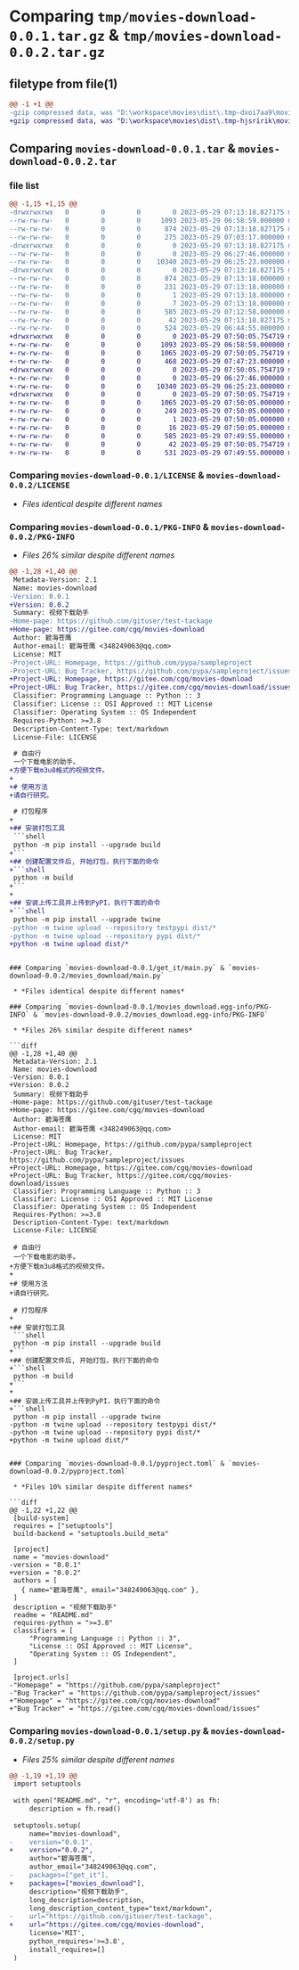 # Comparing `tmp/movies-download-0.0.1.tar.gz` & `tmp/movies-download-0.0.2.tar.gz`

## filetype from file(1)

```diff
@@ -1 +1 @@
-gzip compressed data, was "D:\workspace\movies\dist\.tmp-dxoi7aa9\movies-download-0.0.1.tar", last modified: Mon May 29 07:13:18 2023, max compression
+gzip compressed data, was "D:\workspace\movies\dist\.tmp-hjsririk\movies-download-0.0.2.tar", last modified: Mon May 29 07:50:05 2023, max compression
```

## Comparing `movies-download-0.0.1.tar` & `movies-download-0.0.2.tar`

### file list

```diff
@@ -1,15 +1,15 @@
-drwxrwxrwx   0        0        0        0 2023-05-29 07:13:18.827175 movies-download-0.0.1/
--rw-rw-rw-   0        0        0     1093 2023-05-29 06:58:59.000000 movies-download-0.0.1/LICENSE
--rw-rw-rw-   0        0        0      874 2023-05-29 07:13:18.827175 movies-download-0.0.1/PKG-INFO
--rw-rw-rw-   0        0        0      275 2023-05-29 07:03:17.000000 movies-download-0.0.1/README.md
-drwxrwxrwx   0        0        0        0 2023-05-29 07:13:18.827175 movies-download-0.0.1/get_it/
--rw-rw-rw-   0        0        0        0 2023-05-29 06:27:46.000000 movies-download-0.0.1/get_it/__init__.py
--rw-rw-rw-   0        0        0    10340 2023-05-29 06:25:23.000000 movies-download-0.0.1/get_it/main.py
-drwxrwxrwx   0        0        0        0 2023-05-29 07:13:18.827175 movies-download-0.0.1/movies_download.egg-info/
--rw-rw-rw-   0        0        0      874 2023-05-29 07:13:18.000000 movies-download-0.0.1/movies_download.egg-info/PKG-INFO
--rw-rw-rw-   0        0        0      231 2023-05-29 07:13:18.000000 movies-download-0.0.1/movies_download.egg-info/SOURCES.txt
--rw-rw-rw-   0        0        0        1 2023-05-29 07:13:18.000000 movies-download-0.0.1/movies_download.egg-info/dependency_links.txt
--rw-rw-rw-   0        0        0        7 2023-05-29 07:13:18.000000 movies-download-0.0.1/movies_download.egg-info/top_level.txt
--rw-rw-rw-   0        0        0      585 2023-05-29 07:12:58.000000 movies-download-0.0.1/pyproject.toml
--rw-rw-rw-   0        0        0       42 2023-05-29 07:13:18.827175 movies-download-0.0.1/setup.cfg
--rw-rw-rw-   0        0        0      524 2023-05-29 06:44:55.000000 movies-download-0.0.1/setup.py
+drwxrwxrwx   0        0        0        0 2023-05-29 07:50:05.754719 movies-download-0.0.2/
+-rw-rw-rw-   0        0        0     1093 2023-05-29 06:58:59.000000 movies-download-0.0.2/LICENSE
+-rw-rw-rw-   0        0        0     1065 2023-05-29 07:50:05.754719 movies-download-0.0.2/PKG-INFO
+-rw-rw-rw-   0        0        0      468 2023-05-29 07:47:23.000000 movies-download-0.0.2/README.md
+drwxrwxrwx   0        0        0        0 2023-05-29 07:50:05.754719 movies-download-0.0.2/movies_download/
+-rw-rw-rw-   0        0        0        0 2023-05-29 06:27:46.000000 movies-download-0.0.2/movies_download/__init__.py
+-rw-rw-rw-   0        0        0    10340 2023-05-29 06:25:23.000000 movies-download-0.0.2/movies_download/main.py
+drwxrwxrwx   0        0        0        0 2023-05-29 07:50:05.754719 movies-download-0.0.2/movies_download.egg-info/
+-rw-rw-rw-   0        0        0     1065 2023-05-29 07:50:05.000000 movies-download-0.0.2/movies_download.egg-info/PKG-INFO
+-rw-rw-rw-   0        0        0      249 2023-05-29 07:50:05.000000 movies-download-0.0.2/movies_download.egg-info/SOURCES.txt
+-rw-rw-rw-   0        0        0        1 2023-05-29 07:50:05.000000 movies-download-0.0.2/movies_download.egg-info/dependency_links.txt
+-rw-rw-rw-   0        0        0       16 2023-05-29 07:50:05.000000 movies-download-0.0.2/movies_download.egg-info/top_level.txt
+-rw-rw-rw-   0        0        0      585 2023-05-29 07:49:55.000000 movies-download-0.0.2/pyproject.toml
+-rw-rw-rw-   0        0        0       42 2023-05-29 07:50:05.754719 movies-download-0.0.2/setup.cfg
+-rw-rw-rw-   0        0        0      531 2023-05-29 07:49:55.000000 movies-download-0.0.2/setup.py
```

### Comparing `movies-download-0.0.1/LICENSE` & `movies-download-0.0.2/LICENSE`

 * *Files identical despite different names*

### Comparing `movies-download-0.0.1/PKG-INFO` & `movies-download-0.0.2/PKG-INFO`

 * *Files 26% similar despite different names*

```diff
@@ -1,28 +1,40 @@
 Metadata-Version: 2.1
 Name: movies-download
-Version: 0.0.1
+Version: 0.0.2
 Summary: 视频下载助手
-Home-page: https://github.com/gituser/test-tackage
+Home-page: https://gitee.com/cgq/movies-download
 Author: 碧海苍鹰
 Author-email: 碧海苍鹰 <348249063@qq.com>
 License: MIT
-Project-URL: Homepage, https://github.com/pypa/sampleproject
-Project-URL: Bug Tracker, https://github.com/pypa/sampleproject/issues
+Project-URL: Homepage, https://gitee.com/cgq/movies-download
+Project-URL: Bug Tracker, https://gitee.com/cgq/movies-download/issues
 Classifier: Programming Language :: Python :: 3
 Classifier: License :: OSI Approved :: MIT License
 Classifier: Operating System :: OS Independent
 Requires-Python: >=3.8
 Description-Content-Type: text/markdown
 License-File: LICENSE
 
 # 自由行
 一个下载电影的助手。
+方便下载m3u8格式的视频文件。
+
+# 使用方法
+请自行研究。
 
 # 打包程序
+
+## 安装打包工具
 ```shell
 python -m pip install --upgrade build
+```
+## 创建配置文件后, 开始打包，执行下面的命令
+```shell
 python -m build
+```
+
+## 安装上传工具并上传到PyPI，执行下面的命令
+```shell
 python -m pip install --upgrade twine
-python -m twine upload --repository testpypi dist/*
-python -m twine upload --repository pypi dist/*
+python -m twine upload dist/*
 ```
```

### Comparing `movies-download-0.0.1/get_it/main.py` & `movies-download-0.0.2/movies_download/main.py`

 * *Files identical despite different names*

### Comparing `movies-download-0.0.1/movies_download.egg-info/PKG-INFO` & `movies-download-0.0.2/movies_download.egg-info/PKG-INFO`

 * *Files 26% similar despite different names*

```diff
@@ -1,28 +1,40 @@
 Metadata-Version: 2.1
 Name: movies-download
-Version: 0.0.1
+Version: 0.0.2
 Summary: 视频下载助手
-Home-page: https://github.com/gituser/test-tackage
+Home-page: https://gitee.com/cgq/movies-download
 Author: 碧海苍鹰
 Author-email: 碧海苍鹰 <348249063@qq.com>
 License: MIT
-Project-URL: Homepage, https://github.com/pypa/sampleproject
-Project-URL: Bug Tracker, https://github.com/pypa/sampleproject/issues
+Project-URL: Homepage, https://gitee.com/cgq/movies-download
+Project-URL: Bug Tracker, https://gitee.com/cgq/movies-download/issues
 Classifier: Programming Language :: Python :: 3
 Classifier: License :: OSI Approved :: MIT License
 Classifier: Operating System :: OS Independent
 Requires-Python: >=3.8
 Description-Content-Type: text/markdown
 License-File: LICENSE
 
 # 自由行
 一个下载电影的助手。
+方便下载m3u8格式的视频文件。
+
+# 使用方法
+请自行研究。
 
 # 打包程序
+
+## 安装打包工具
 ```shell
 python -m pip install --upgrade build
+```
+## 创建配置文件后, 开始打包，执行下面的命令
+```shell
 python -m build
+```
+
+## 安装上传工具并上传到PyPI，执行下面的命令
+```shell
 python -m pip install --upgrade twine
-python -m twine upload --repository testpypi dist/*
-python -m twine upload --repository pypi dist/*
+python -m twine upload dist/*
 ```
```

### Comparing `movies-download-0.0.1/pyproject.toml` & `movies-download-0.0.2/pyproject.toml`

 * *Files 10% similar despite different names*

```diff
@@ -1,22 +1,22 @@
 [build-system]
 requires = ["setuptools"]
 build-backend = "setuptools.build_meta"
 
 [project]
 name = "movies-download"
-version = "0.0.1"
+version = "0.0.2"
 authors = [
   { name="碧海苍鹰", email="348249063@qq.com" },
 ]
 description = "视频下载助手"
 readme = "README.md"
 requires-python = ">=3.8"
 classifiers = [
     "Programming Language :: Python :: 3",
     "License :: OSI Approved :: MIT License",
     "Operating System :: OS Independent",
 ]
 
 [project.urls]
-"Homepage" = "https://github.com/pypa/sampleproject"
-"Bug Tracker" = "https://github.com/pypa/sampleproject/issues"
+"Homepage" = "https://gitee.com/cgq/movies-download"
+"Bug Tracker" = "https://gitee.com/cgq/movies-download/issues"
```

### Comparing `movies-download-0.0.1/setup.py` & `movies-download-0.0.2/setup.py`

 * *Files 25% similar despite different names*

```diff
@@ -1,19 +1,19 @@
 import setuptools
 
 with open("README.md", "r", encoding='utf-8') as fh:
     description = fh.read()
 
 setuptools.setup(
     name="movies-download",
-    version="0.0.1",
+    version="0.0.2",
     author="碧海苍鹰",
     author_email="348249063@qq.com",
-    packages=["get_it"],
+    packages=["movies_download"],
     description="视频下载助手",
     long_description=description,
     long_description_content_type="text/markdown",
-    url="https://github.com/gituser/test-tackage",
+    url="https://gitee.com/cgq/movies-download",
     license='MIT',
     python_requires='>=3.8',
     install_requires=[]
 )
```

